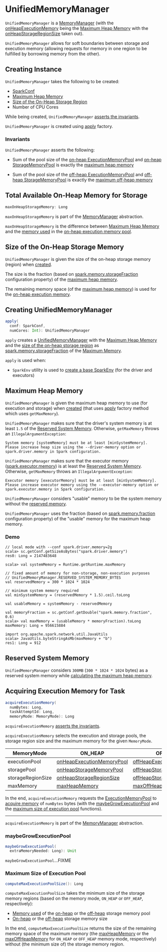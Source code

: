 # UnifiedMemoryManager

`UnifiedMemoryManager` is a [MemoryManager](MemoryManager.md) (with the [onHeapExecutionMemory](MemoryManager.md#onHeapExecutionMemory) being the [Maximum Heap Memory](#maxHeapMemory) with the [onHeapStorageRegionSize](#onHeapStorageRegionSize) taken out).

`UnifiedMemoryManager` allows for soft boundaries between storage and execution memory (allowing requests for memory in one region to be fulfilled by borrowing memory from the other).

## Creating Instance

`UnifiedMemoryManager` takes the following to be created:

* <span id="conf"> [SparkConf](../SparkConf.md)
* [Maximum Heap Memory](#maxHeapMemory)
* [Size of the On-Heap Storage Region](#onHeapStorageRegionSize)
* <span id="numCores"> Number of CPU Cores

While being created, `UnifiedMemoryManager` [asserts the invariants](#assertInvariants).

`UnifiedMemoryManager` is created using [apply](#apply) factory.

### <span id="assertInvariants"> Invariants

`UnifiedMemoryManager` asserts the following:

* Sum of the pool size of the [on-heap ExecutionMemoryPool](MemoryManager.md#onHeapExecutionMemoryPool) and [on-heap StorageMemoryPool](MemoryManager.md#onHeapStorageMemoryPool) is exactly the [maximum heap memory](#maxHeapMemory)

* Sum of the pool size of the [off-heap ExecutionMemoryPool](MemoryManager.md#offHeapExecutionMemoryPool) and [off-heap StorageMemoryPool](MemoryManager.md#offHeapStorageMemoryPool) is exactly the [maximum off-heap memory](MemoryManager.md#maxOffHeapMemory)

## <span id="maxOnHeapStorageMemory"> Total Available On-Heap Memory for Storage

```scala
maxOnHeapStorageMemory: Long
```

`maxOnHeapStorageMemory` is part of the [MemoryManager](MemoryManager.md#maxOnHeapStorageMemory) abstraction.

`maxOnHeapStorageMemory` is the difference between [Maximum Heap Memory](#maxHeapMemory) and the [memory used](ExecutionMemoryPool.md#memoryUsed) in the [on-heap execution memory pool](MemoryManager.md#onHeapExecutionMemoryPool).

## <span id="onHeapStorageRegionSize"> Size of the On-Heap Storage Memory

`UnifiedMemoryManager` is given the size of the on-heap storage memory (region) when [created](#creating-instance).

The size is the fraction (based on [spark.memory.storageFraction](../configuration-properties.md#spark.memory.storageFraction) configuration property) of the [maximum heap memory](#getMaxMemory).

The remaining memory space (of the [maximum heap memory](#maxHeapMemory)) is used for the [on-heap execution memory](MemoryManager.md#onHeapExecutionMemory).

## <span id="apply"> Creating UnifiedMemoryManager

```scala
apply(
  conf: SparkConf,
  numCores: Int): UnifiedMemoryManager
```

`apply` creates a [UnifiedMemoryManager](#creating-instance) with the [Maximum Heap Memory](#maxHeapMemory) and the [size of the on-heap storage region](#onHeapStorageRegionSize) as [spark.memory.storageFraction](../configuration-properties.md#spark.memory.storageFraction) of the [Maximum Memory](#getMaxMemory).

`apply` is used when:

* `SparkEnv` utility is used to [create a base SparkEnv](../SparkEnv.md#create) (for the driver and executors)

## <span id="getMaxMemory"><span id="maxHeapMemory"> Maximum Heap Memory

`UnifiedMemoryManager` is given the maximum heap memory to use (for execution and storage) when [created](#creating-instance) (that uses [apply](#apply) factory method which uses `getMaxMemory`).

`UnifiedMemoryManager` makes sure that the driver's system memory is at least `1.5` of the [Reserved System Memory](#RESERVED_SYSTEM_MEMORY_BYTES). Otherwise, `getMaxMemory` throws an `IllegalArgumentException`:

```text
System memory [systemMemory] must be at least [minSystemMemory].
Please increase heap size using the --driver-memory option or spark.driver.memory in Spark configuration.
```

`UnifiedMemoryManager` makes sure that the executor memory ([spark.executor.memory](../configuration-properties.md#spark.executor.memory)) is at least the [Reserved System Memory](#RESERVED_SYSTEM_MEMORY_BYTES). Otherwise, `getMaxMemory` throws an `IllegalArgumentException`:

```text
Executor memory [executorMemory] must be at least [minSystemMemory].
Please increase executor memory using the --executor-memory option or spark.executor.memory in Spark configuration.
```

`UnifiedMemoryManager` considers "usable" memory to be the system memory without the [reserved memory](#RESERVED_SYSTEM_MEMORY_BYTES).

`UnifiedMemoryManager` uses the fraction (based on [spark.memory.fraction](../configuration-properties.md#spark.memory.fraction) configuration property) of the "usable" memory for the maximum heap memory.

### Demo

```text
// local mode with --conf spark.driver.memory=2g
scala> sc.getConf.getSizeAsBytes("spark.driver.memory")
res0: Long = 2147483648

scala> val systemMemory = Runtime.getRuntime.maxMemory

// fixed amount of memory for non-storage, non-execution purposes
// UnifiedMemoryManager.RESERVED_SYSTEM_MEMORY_BYTES
val reservedMemory = 300 * 1024 * 1024

// minimum system memory required
val minSystemMemory = (reservedMemory * 1.5).ceil.toLong

val usableMemory = systemMemory - reservedMemory

val memoryFraction = sc.getConf.getDouble("spark.memory.fraction", 0.6)
scala> val maxMemory = (usableMemory * memoryFraction).toLong
maxMemory: Long = 956615884

import org.apache.spark.network.util.JavaUtils
scala> JavaUtils.byteStringAsMb(maxMemory + "b")
res1: Long = 912
```

## <span id="RESERVED_SYSTEM_MEMORY_BYTES"> Reserved System Memory

`UnifiedMemoryManager` considers `300MB` (`300 * 1024 * 1024` bytes) as a reserved system memory while [calculating the maximum heap memory](#getMaxMemory).

## <span id="acquireExecutionMemory"> Acquiring Execution Memory for Task

```scala
acquireExecutionMemory(
  numBytes: Long,
  taskAttemptId: Long,
  memoryMode: MemoryMode): Long
```

`acquireExecutionMemory` [asserts the invariants](#assertInvariants).

`acquireExecutionMemory` selects the execution and storage pools, the storage region size and the maximum memory for the given `MemoryMode`.

MemoryMode | ON_HEAP | OFF_HEAP
-----------|---------|---------
executionPool | [onHeapExecutionMemoryPool](MemoryManager.md#onHeapExecutionMemoryPool) | [offHeapExecutionMemoryPool](MemoryManager.md#offHeapExecutionMemoryPool)
storagePool   | [onHeapStorageMemoryPool](MemoryManager.md#onHeapStorageMemoryPool) | [offHeapStorageMemoryPool](MemoryManager.md#offHeapStorageMemoryPool)
storageRegionSize | [onHeapStorageRegionSize](#onHeapStorageRegionSize) | [offHeapStorageMemory](MemoryManager.md#offHeapStorageMemory)
maxMemory     | [maxHeapMemory](#maxHeapMemory) | [maxOffHeapMemory](MemoryManager.md#maxOffHeapMemory)

In the end, `acquireExecutionMemory` requests the [ExecutionMemoryPool](ExecutionMemoryPool.md) to [acquire memory](ExecutionMemoryPool.md#acquireMemory) of `numBytes` bytes (with the [maybeGrowExecutionPool](#maybeGrowExecutionPool) and the [maximum size of execution pool](#computeMaxExecutionPoolSize) functions).

---

`acquireExecutionMemory` is part of the [MemoryManager](MemoryManager.md#acquireExecutionMemory) abstraction.

### <span id="maybeGrowExecutionPool"> maybeGrowExecutionPool

```scala
maybeGrowExecutionPool(
  extraMemoryNeeded: Long): Unit
```

`maybeGrowExecutionPool`...FIXME

### <span id="computeMaxExecutionPoolSize"> Maximum Size of Execution Pool

```scala
computeMaxExecutionPoolSize(): Long
```

`computeMaxExecutionPoolSize` takes the minimum size of the storage memory regions (based on the memory mode, `ON_HEAP` or `OFF_HEAP`, respectively):

* [Memory used](StorageMemoryPool.md#memoryUsed) of the [on-heap](MemoryManager.md#onHeapStorageMemoryPool) or the [off-heap](MemoryManager.md#offHeapStorageMemoryPool) storage memory pool
* [On-heap](#onHeapStorageRegionSize) or the [off-heap](MemoryManager.md#offHeapStorageMemory) storage memory size

In the end, `computeMaxExecutionPoolSize` returns the size of the remaining memory space of the maximum memory (the [maxHeapMemory](#maxHeapMemory) or the [maxOffHeapMemory](MemoryManager.md#maxOffHeapMemory) for `ON_HEAP` or `OFF_HEAP` memory mode, respectively) without (the minimum size of) the storage memory region.
